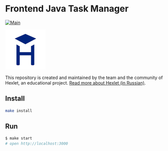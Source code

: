 # Frontend Java Task Manager

[![Main](https://github.com/hexlet-components/project-java-task-manager-frontend/actions/workflows/main.yml/badge.svg)](https://github.com/hexlet-components/project-java-task-manager-frontend/actions/workflows/main.yml)

[![Hexlet Ltd. logo](https://raw.githubusercontent.com/Hexlet/assets/master/images/hexlet_logo128.png)](https://ru.hexlet.io/pages/about?utm_source=github&utm_medium=link&utm_campaign=exercises-javascript)

This repository is created and maintained by the team and the community of Hexlet, an educational project. [Read more about Hexlet (in Russian)](https://ru.hexlet.io/pages/about?utm_source=github&utm_medium=link&utm_campaign=js-fastify-blog).

## Install

```bash
make install
```

## Run

```sh
$ make start
# open http://localhost:3000
```
